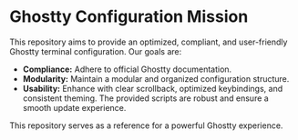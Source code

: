 # Ghostty Configuration Mission

This repository aims to provide an optimized, compliant, and user-friendly Ghostty terminal configuration. Our goals are:

-   **Compliance:** Adhere to official Ghostty documentation.
-   **Modularity:** Maintain a modular and organized configuration structure.
-   **Usability:** Enhance with clear scrollback, optimized keybindings, and consistent theming. The provided scripts are robust and ensure a smooth update experience.

This repository serves as a reference for a powerful Ghostty experience.